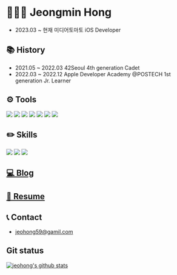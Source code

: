 # 🧑🏻‍💻 Jeongmin Hong
- 2023.03 ~ 현재 미디어토마토 iOS Developer

## 📚 History
- 2021.05 ~ 2022.03 42Seoul 4th generation Cadet 
- 2022.03 ~ 2022.12 Apple Developer Academy @POSTECH 1st generation Jr. Learner

## ⚙️ Tools
<img src="https://img.shields.io/badge/VSCode-007ACC?style=flat&logo=Visual Studio Code&logoColor=white"/> <img src="https://img.shields.io/badge/Xcode-147EFB?style=flat&logo=Xcode&logoColor=white"/> <img src="https://img.shields.io/badge/Notion-000000?style=flat&logo=Notion&logoColor=white"/> <img src="https://img.shields.io/badge/Github-181717?style=flat&logo=Github&logoColor=white"/> <img src="https://img.shields.io/badge/Git-F05032?style=flat&logo=Git&logoColor=white"/> <img src="https://img.shields.io/badge/Vim-019733?style=flat&logo=Vim&logoColor=white"/> <img src="https://img.shields.io/badge/Visual Studio-5C2D91?style=flat&logo=Visual Studio&logoColor=white"/>

## ✏️ Skills
<img src="https://img.shields.io/badge/Swift-F05138?style=flat&logo=Swift&logoColor=white"/> <img src="https://img.shields.io/badge/Objective--C-BA90C6?style=flat-square&logo=Apple&logoColor=white"/> <img src="https://img.shields.io/badge/C-A8B9CC?style=flat&logo=C&logoColor=white"/>

## [💻 Blog](https://ai-hong.tistory.com)

## [📄 Resume](https://pouncing-respect-d72.notion.site/09768df4a6db41b4adc808e05697497c)

## 📞 Contact
- jeohong59@gamil.com

## Git status
[![jeohong's github stats](https://github-readme-stats.vercel.app/api?username=jeohong&theme=moltack&show_icons=true)](https://github.com/anuraghazra/github-readme-stats)
